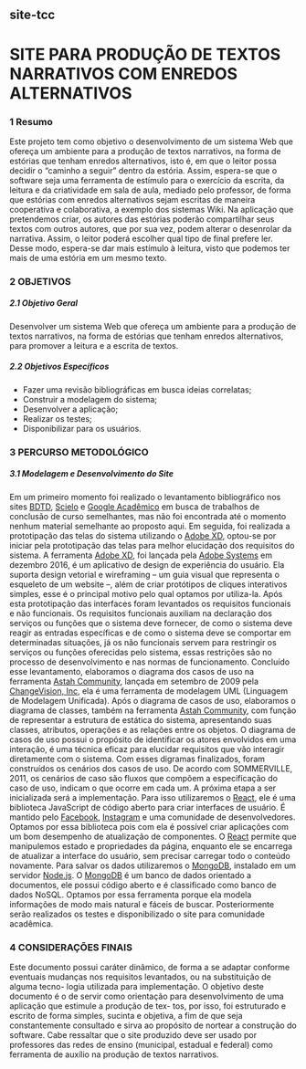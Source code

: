 ## site-tcc

# SITE PARA PRODUÇÃO DE TEXTOS NARRATIVOS COM ENREDOS ALTERNATIVOS



### 1 Resumo

Este projeto tem como objetivo o desenvolvimento de um sistema Web que ofereça um ambiente para a produção de textos narrativos, na forma de estórias que tenham enredos alternativos, isto é, em que o leitor possa decidir o “caminho a seguir” dentro da estória. Assim, espera-se que o software seja uma ferramenta de estímulo para o exercício da escrita, da leitura e da criatividade em sala de aula, mediado pelo professor, de forma que estórias com enredos alternativos sejam escritas de maneira cooperativa e colaborativa, a exemplo dos sistemas Wiki. Na aplicação que pretendemos criar, os autores das estórias poderão compartilhar seus textos com outros autores, que por sua vez, podem alterar o desenrolar da narrativa. Assim, o leitor poderá escolher qual tipo de final prefere ler. Desse modo, espera-se dar mais estímulo à leitura, visto que podemos ter mais de uma estória em um mesmo texto.

### 2 OBJETIVOS

##### 2.1 Objetivo Geral

Desenvolver um sistema Web que ofereça um ambiente para a produção de textos narrativos, na forma de estórias que tenham enredos alternativos, para promover a leitura e a escrita de textos.

##### 2.2 Objetivos Específicos

* Fazer uma revisão bibliográficas em busca ideias correlatas;
* Construir a modelagem do sistema;
* Desenvolver a aplicação;
* Realizar os testes;
* Disponibilizar para os usuários.

### 3 PERCURSO METODOLÓGICO

##### 3.1 Modelagem e Desenvolvimento do Site

Em um primeiro momento foi realizado o levantamento bibliográfico nos sites [BDTD](http://bdtd.ibict.br/vufind/), [Scielo](http://www.scielo.org/php/index.php) e [Google Acadêmico](https://scholar.google.com.br/) em busca de trabalhos de conclusão de curso semelhantes, mas não foi encontrada até o momento nenhum material semelhante ao proposto aqui.
Em seguida, foi realizada a prototipação das telas do sistema utilizando o [Adobe XD](https://www.adobe.com/br/products/xd.html), optou-se por iniciar pela prototipação das telas para melhor elucidação dos requisitos do sistema.
A ferramenta [Adobe XD](https://www.adobe.com/br/products/xd.html), foi lançada pela [Adobe Systems](https://www.adobe.com/br/) em dezembro 2016, é um aplicativo de design de experiência do usuário. Ela suporta design vetorial e wireframing – um guia visual que representa o esqueleto de um website –, além de criar protótipos de cliques interativos simples, esse é o principal motivo pelo qual optamos por utiliza-la.
Após esta prototipação das interfaces foram levantados os requisitos funcionais e não funcionais. Os requisitos funcionais auxiliam na declaração dos serviços ou funções que o sistema deve fornecer, de como o sistema deve reagir as entradas específicas e de como o sistema deve se comportar em determinadas situações, já os não funcionais servem para restringir os serviços ou funções oferecidas pelo sistema, essas restrições são no processo de desenvolvimento e nas normas de funcionamento.
Concluído esse levantamento, elaboramos o diagrama dos casos de uso na ferramenta [Astah Community](http://astah.net/editions/community), lançada em setembro de 2009 pela [ChangeVision, Inc](http://www.change-vision.com/index_en.html), ela é uma ferramenta de modelagem UML (Linguagem de Modelagem Unificada). Após o diagrama de casos de uso, elaboramos o diagrama de classes, também na ferramenta [Astah Community](http://astah.net/editions/community), com função de representar a estrutura de estática do sistema, apresentando suas classes, atributos, operações e as relações entre os objetos.
O diagrama de casos de uso possui o propósito de identificar os atores envolvidos em uma interação, é uma técnica eficaz para elucidar requisitos que vão interagir diretamente com o sistema. Com esses digramas finalizados, foram construídos os cenários dos casos de uso. De acordo com SOMMERVILLE, 2011, os cenários de caso são fluxos que compõem a especificação do caso de uso, indicam o que ocorre em cada um.
A próxima etapa a ser inicializada será a implementação. Para isso utilizaremos o [React](https://reactjs.org/), ele é uma biblioteca JavaScript de código aberto para criar interfaces de usuário. É mantido pelo [Facebook](https://www.facebook.com/), [Instagram](https://www.instagram.com/?hl=pt-br) e uma comunidade de desenvolvedores. Optamos por essa biblioteca pois com ela é possível criar aplicações com um bom desempenho de atualização de componentes. O [React](https://reactjs.org/) permite que manipulemos estado e propriedades da página, enquanto ele se
encarrega de atualizar a interface do usuário, sem precisar carregar todo o conteúdo novamente.
Para salvar os dados utilizaremos o [MongoDB](https://www.mongodb.com/), instalado em um servidor [Node.js](https://nodejs.org/en/). O [MongoDB](https://www.mongodb.com/) é um banco de dados orientado a documentos, ele possui código aberto e é classificado como banco de dados NoSQL. Optamos por essa ferramenta porque ela modela informações de modo mais natural e fáceis de buscar.
Posteriormente serão realizados os testes e disponibilizado o site para comunidade acadêmica.


### 4 CONSIDERAÇÕES FINAIS

Este documento possui caráter dinâmico, de forma a se adaptar conforme eventuais mudanças nos requisitos levantados, ou na substituição de alguma tecno- logia utilizada para implementação. O objetivo deste documento é o de servir como orientação para desenvolvimento de uma aplicação que estimule a produção de tex- tos, por isso, foi estruturado e escrito de forma simples, sucinta e objetiva, a fim de que seja constantemente consultado e sirva ao propósito de nortear a construção do software.
Cabe ressaltar que o site produzido deve ser usado por professores das redes de ensino (municipal, estadual e federal) como ferramenta de auxílio na produção de textos narrativos.
